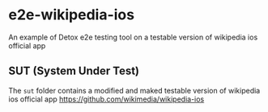 # e2e-wikipedia-ios
An example of Detox e2e testing tool on a testable version of wikipedia ios official app

## SUT (System Under Test)
The `sut` folder contains a modified and maked testable version of wikipedia ios official app https://github.com/wikimedia/wikipedia-ios